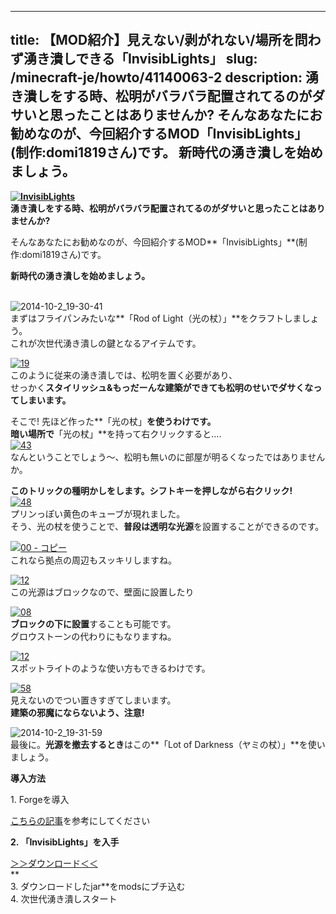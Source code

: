 
---
title: 【MOD紹介】見えない/剥がれない/場所を問わず湧き潰しできる「InvisibLights」
slug: /minecraft-je/howto/41140063-2
description: 湧き潰しをする時、松明がバラバラ配置されてるのがダサいと思ったことはありませんか?
 そんなあなたにお勧めなのが、今回紹介するMOD「InvisibLights」(制作:domi1819さん)です。
 新時代の湧き潰しを始めましょう。
---

**[![InvisibLights](https://cdn-ak.f.st-hatena.com/images/fotolife/s/sasigume/20210208/20210208125336.png)](#0/a/0a6ce8bd.png "InvisibLights")  
湧き潰しをする時、松明がバラバラ配置されてるのがダサいと思ったことはありませんか?**

そんなあなたにお勧めなのが、今回紹介するMOD**「InvisibLights」**(制作:domi1819さん)です。 

**新時代の湧き潰しを始めましょう。**

   
![2014-10-2_19-30-41](https://cdn-ak.f.st-hatena.com/images/fotolife/s/sasigume/20210208/20210208155719.jpg)  
まずはフライパンみたいな**「Rod of Light（光の杖）」**をクラフトしましょう。  
これが次世代湧き潰しの鍵となるアイテムです。

[![19](https://cdn-ak.f.st-hatena.com/images/fotolife/s/sasigume/20210208/20210208175401.png)](#f/2/f2255211.png "19")  
このように従来の湧き潰しでは、松明を置く必要があり、  
せっかく**スタイリッシュ&もっだーんな建築ができても松明のせいでダサくなってしまいます。**

そこで! 先ほど作った**「光の杖」**を使うわけです。  
暗い場所で**「光の杖」**を持って右クリックすると….  
[![43](https://cdn-ak.f.st-hatena.com/images/fotolife/s/sasigume/20210208/20210208132455.png)](#2/9/2942b7fe.png "43")  
なんということでしょう～、松明も無いのに部屋が明るくなったではありませんか。

**このトリックの種明かしをします。シフトキーを押しながら右クリック!**  
[![48](https://cdn-ak.f.st-hatena.com/images/fotolife/s/sasigume/20210208/20210208145223.png)](#7/f/7f45e0a7.png "48")  
プリンっぽい黄色のキューブが現れました。  
そう、光の杖を使うことで、**普段は透明な光源**を設置することができるのです。

[![00 - コピー](https://cdn-ak.f.st-hatena.com/images/fotolife/s/sasigume/20210208/20210208174829.png)](#e/d/ed2b0989.png "00 - コピー")  
これなら拠点の周辺もスッキリしますね。

[![12](https://cdn-ak.f.st-hatena.com/images/fotolife/s/sasigume/20210208/20210208161657.png)](#d/2/d231340e.png "12")  
この光源はブロックなので、壁面に設置したり

[![08](https://cdn-ak.f.st-hatena.com/images/fotolife/s/sasigume/20210208/20210208161937.png)](#d/5/d5553136.png "08")  
**ブロックの下に設置**することも可能です。  
グロウストーンの代わりにもなりますね。

[![12](https://cdn-ak.f.st-hatena.com/images/fotolife/s/sasigume/20210208/20210208144844.png)](#7/c/7c0cd57f.png "12")  
スポットライトのような使い方もできるわけです。

[![58](https://cdn-ak.f.st-hatena.com/images/fotolife/s/sasigume/20210208/20210208144409.png)](#7/7/77a1e2dd.png "58")  
見えないのでつい置きすぎてしまいます。  
**建築の邪魔にならないよう、注意!**

![2014-10-2_19-31-59](https://cdn-ak.f.st-hatena.com/images/fotolife/s/sasigume/20210208/20210208161732.jpg)  
最後に。**光源を撤去するとき**はこの**「Lot of Darkness（ヤミの杖）」**を使いましょう。

**導入方法**

1\. Forgeを導入

[こちらの記事](/new-way-to-install-mod/)を参考にしてください

**2\. 「InvisibLights」を入手**

[＞＞ダウンロード＜＜](http://www.minecraftforum.net/forums/mapping-and-modding/minecraft-mods/1295219-invisiblights-handy-lighting-for-your-builds-v2-2 "ここからダウンロードします")  
**  
3\. ダウンロードしたjar**をmodsにブチ込む  
4\. 次世代湧き潰しスタート
